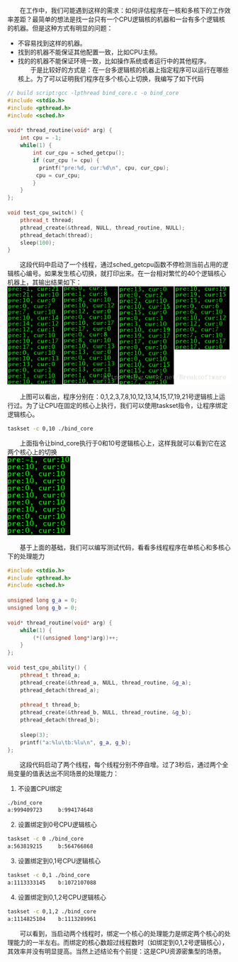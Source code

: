 &emsp;&emsp;在工作中，我们可能遇到这样的需求：如何评估程序在一核和多核下的工作效率差距？最简单的想法是找一台只有一个CPU逻辑核的机器和一台有多个逻辑核的机器。但是这种方式有明显的问题：  
* 不容易找到这样的机器。  
* 找到的机器不能保证其他配置一致，比如CPU主频。  
* 找的的机器不能保证环境一致，比如操作系统或者运行中的其他程序。  
&emsp;&emsp;于是比较好的方式是：在一台多逻辑核的机器上指定程序可以运行在哪些核上。为了可以证明我们程序在多个核心上切换，我编写了如下代码  
```c++
// build script:gcc -lpthread bind_core.c -o bind_core  
#include <stdio.h>  
#include <pthread.h>  
#include <sched.h>  
  
void* thread_routine(void* arg) {  
    int cpu = -1;  
    while(1) {  
        int cur_cpu = sched_getcpu();  
        if (cur_cpu != cpu) {  
          printf("pre:%d, cur:%d\n", cpu, cur_cpu);  
         cpu = cur_cpu;  
        }  
    }  
};  
  
void test_cpu_switch() {  
    pthread_t thread;  
    pthread_create(&thread, NULL, thread_routine, NULL);  
    pthread_detach(thread);  
    sleep(100);  
}  
```
&emsp;&emsp;这段代码中启动了一个线程，通过sched_getcpu函数不停检测当前占用的逻辑核心编号。如果发生核心切换，就打印出来。在一台相对繁忙的40个逻辑核心机器上，其输出结果如下：  
![](_v_images/_1521458942_15361.png)  

&emsp;&emsp;上图可以看出，程序分别在：0,1,2,3,7,8,10,12,13,14,15,17,19,21号逻辑核上运行过。为了让CPU在固定的核心上执行，我们可以使用taskset指令，让程序绑定逻辑核心。  
```bash
taskset -c 0,10 ./bind_core  
```
&emsp;&emsp;上面指令让bind_core执行于0和10号逻辑核心上，这样我就可以看到它在这两个核心上的切换  
![](_v_images/_1521458989_12870.png)  

&emsp;&emsp;基于上面的基础，我们可以编写测试代码，看看多线程程序在单核心和多核心下的处理能力  
```c++
#include <stdio.h>  
#include <pthread.h>  
#include <sched.h>  
  
unsigned long g_a = 0;  
unsigned long g_b = 0;  
  
void* thread_routine(void* arg) {  
    while(1) {  
        (*((unsigned long*)arg))++;  
    }  
};  
  
void test_cpu_ability() {  
    pthread_t thread_a;  
    pthread_create(&thread_a, NULL, thread_routine, &g_a);  
    pthread_detach(thread_a);  
  
    pthread_t thread_b;  
    pthread_create(&thread_b, NULL, thread_routine, &g_b);  
    pthread_detach(thread_b);  
  
    sleep(3);  
    printf("a:%lu\tb:%lu\n", g_a, g_b);  
};  
```
&emsp;&emsp;这段代码启动了两个线程，每个线程分别不停自增。过了3秒后，通过两个全局变量的值表达出不同场景的处理能力：  
1. 不设置CPU绑定

```bash
./bind_core  
a:999409723     b:994174648  
```
2. 设置绑定到0号CPU逻辑核心  
```bash
taskset -c 0 ./bind_core  
a:563819215     b:564766868  
```
3. 设置绑定到0,1号CPU逻辑核心  
```bash
taskset -c 0,1 ./bind_core  
a:1113333145    b:1072107088  
```
4. 设置绑定到0,1,2号CPU逻辑核心  
```bash
taskset -c 0,1,2 ./bind_core  
a:1114825104    b:1113289961  
```
&emsp;&emsp;可以看到，当启动两个线程时，绑定一个核心的处理能力是绑定两个核心的处理能力的一半左右。而绑定的核心数超过线程数时（如绑定到0,1,2号逻辑核心），其效率并没有明显提高。当然上述结论有个前提：这是CPU资源密集型的场景。